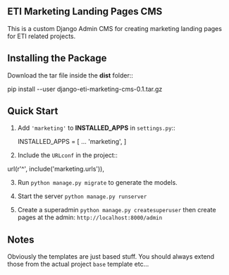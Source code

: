 ## ETI Marketing Landing Pages CMS

This is a custom Django Admin CMS for creating marketing landing pages for ETI related projects.

Installing the Package
-----------------

Download the tar file inside the **dist** folder::

  pip install --user django-eti-marketing-cms-0.1.tar.gz

Quick Start
-----------

1. Add `'marketing'` to **INSTALLED_APPS** in `settings.py`::

	INSTALLED_APPS = [
		...
		'marketing',
	]

2. Include the `URLconf` in the project::

  url(r'^', include('marketing.urls')),


3. Run `python manage.py migrate` to generate the models.

4. Start the server `python manage.py runserver`

5. Create a superadmin `python manage.py createsuperuser` then create pages at the admin: `http://localhost:8000/admin`


Notes
------

Obviously the templates are just based stuff. You should always extend those from the actual project `base` template etc...
